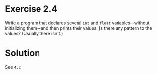 # Exercise 2.4

Write a program that declares several ```int``` and ```float``` variables--without initializing them--and then prints their values. [s there any pattern to the values? (Usually there isn't.)

# Solution
See ```4.c```
